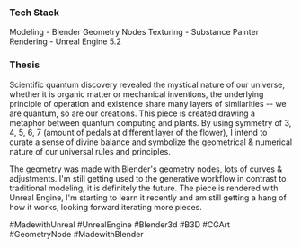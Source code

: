 ### Tech Stack
Modeling - Blender Geometry Nodes
Texturing - Substance Painter
Rendering - Unreal Engine 5.2

### Thesis
Scientific quantum discovery revealed the mystical nature of our universe, whether it is organic matter or mechanical inventions, the underlying principle of operation and existence share many layers of similarities -- we are quantum, so are our creations.
This piece is created drawing a metaphor between quantum computing and plants. By using symmetry of 3, 4, 5, 6, 7 (amount of pedals at different layer of the flower), I intend to curate a sense of divine balance and symbolize the geometrical & numerical nature of our universal rules and principles.

The geometry was made with Blender's geometry nodes, lots of curves & adjustments. I'm still getting used to the generative workflow in contrast to traditional modeling, it is definitely the future. The piece is rendered with Unreal Engine, I'm starting to learn it recently and am still getting a hang of how it works, looking forward iterating more pieces.

#MadewithUnreal  #UnrealEngine #Blender3d #B3D #CGArt #GeometryNode #MadewithBlender 